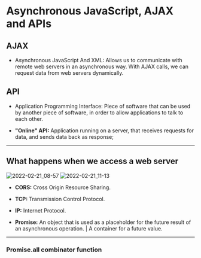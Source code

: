 # Asynchronous JavaScript, AJAX and APIs

## AJAX

- Asynchronous JavaScript And XML: Allows us to communicate with remote web servers in an asynchronous way. With AJAX calls, we can request data from web servers dynamically.

## API

- Application Programming Interface: Piece of software that can be used by another piece of software, in order to allow applications to talk to each other.

- **"Online" API:** Application running on a server, that receives requests for data, and sends data back as response;

---

## What happens when we access a web server

![2022-02-21_08-57](https://user-images.githubusercontent.com/67066348/154937629-197c50d9-79f3-49be-a91b-7a3b272b6df7.png)
![2022-02-21_11-13](https://user-images.githubusercontent.com/67066348/154937651-d4ed40c3-42c7-4d63-a9ed-6c4bce9ec9cd.png)

- **CORS:** Cross Origin Resource Sharing.

- **TCP:** Transmission Control Protocol.
- **IP:** Internet Protocol.
- **Promise:** An object that is used as a placeholder for the future result of an asynchronous operation. | A container for a future value.

---

### **Promise.all combinator function**
